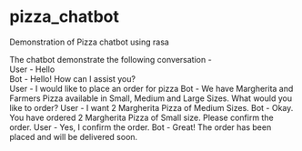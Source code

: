 # pizza_chatbot
Demonstration of Pizza chatbot using rasa  

The chatbot demonstrate the following conversation -  
User - Hello  
Bot - Hello! How can I assist you?  
User - I would like to place an order for pizza
Bot - We have Margherita and Farmers Pizza available in Small, Medium and Large Sizes. What would you like to order?
User - I want 2 Margherita Pizza of Medium Sizes.
Bot - Okay. You have ordered 2 Margherita Pizza of Small size. Please confirm the order.
User - Yes, I confirm the order.
Bot - Great! The order has been placed and will be delivered soon.
